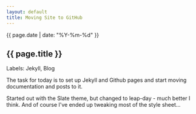 ```yaml
---
layout: default
title: Moving Site to GitHub
---
```

{{ page.date | date: "%Y-%m-%d" }}
## {{ page.title }}

Labels: Jekyll, Blog

The task for today is to set up Jekyll and Github pages and start moving documentation and posts to it.

Started out with the Slate theme, but changed to leap-day - much better I think. And of course I've ended up tweaking most of the style sheet...
